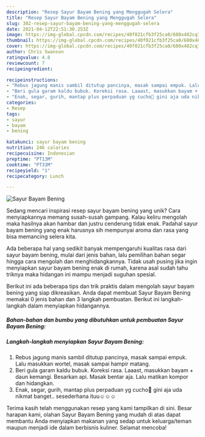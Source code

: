 ```yaml
---
description: "Resep Sayur Bayam Bening yang Menggugah Selera"
title: "Resep Sayur Bayam Bening yang Menggugah Selera"
slug: 302-resep-sayur-bayam-bening-yang-menggugah-selera
date: 2021-04-12T22:51:30.253Z
image: https://img-global.cpcdn.com/recipes/40f021cfb3f25ca0/680x482cq70/sayur-bayam-bening-foto-resep-utama.jpg
thumbnail: https://img-global.cpcdn.com/recipes/40f021cfb3f25ca0/680x482cq70/sayur-bayam-bening-foto-resep-utama.jpg
cover: https://img-global.cpcdn.com/recipes/40f021cfb3f25ca0/680x482cq70/sayur-bayam-bening-foto-resep-utama.jpg
author: Chris Swanson
ratingvalue: 4.8
reviewcount: 7
recipeingredient:

recipeinstructions:
- "Rebus jagung manis sambil ditutup pancinya, masak sampai empuk. Lalu masukkan wortel, masak sampai hampir matang."
- "Beri gula garam kaldu bubuk. Koreksi rasa. Laaast, masukkan bayam + daun kemangi. Besarkan api. Masak bentar aja. Lalu matikan kompor dan hidangkan."
- "Enak, segar, gurih, mantap plus perpaduan yg cucho🤤 gini aja uda nikmat banget.. sesederhana ituu☺️☺️☺️"
categories:
- Resep
tags:
- sayur
- bayam
- bening

katakunci: sayur bayam bening 
nutrition: 246 calories
recipecuisine: Indonesian
preptime: "PT13M"
cooktime: "PT33M"
recipeyield: "1"
recipecategory: Lunch

---
```



![Sayur Bayam Bening](https://img-global.cpcdn.com/recipes/40f021cfb3f25ca0/680x482cq70/sayur-bayam-bening-foto-resep-utama.jpg)

Sedang mencari inspirasi resep sayur bayam bening yang unik? Cara menyiapkannya memang susah-susah gampang. Kalau keliru mengolah maka hasilnya akan hambar dan justru cenderung tidak enak. Padahal sayur bayam bening yang enak harusnya sih mempunyai aroma dan rasa yang bisa memancing selera kita.



Ada beberapa hal yang sedikit banyak mempengaruhi kualitas rasa dari sayur bayam bening, mulai dari jenis bahan, lalu pemilihan bahan segar hingga cara mengolah dan menghidangkannya. Tidak usah pusing jika ingin menyiapkan sayur bayam bening enak di rumah, karena asal sudah tahu triknya maka hidangan ini mampu menjadi suguhan spesial.


Berikut ini ada beberapa tips dan trik praktis dalam mengolah sayur bayam bening yang siap dikreasikan. Anda dapat membuat Sayur Bayam Bening memakai 0 jenis bahan dan 3 langkah pembuatan. Berikut ini langkah-langkah dalam menyiapkan hidangannya.

<!--inarticleads1-->

##### Bahan-bahan dan bumbu yang dibutuhkan untuk pembuatan Sayur Bayam Bening:





<!--inarticleads2-->

##### Langkah-langkah menyiapkan Sayur Bayam Bening:

1. Rebus jagung manis sambil ditutup pancinya, masak sampai empuk. Lalu masukkan wortel, masak sampai hampir matang.
1. Beri gula garam kaldu bubuk. Koreksi rasa. Laaast, masukkan bayam + daun kemangi. Besarkan api. Masak bentar aja. Lalu matikan kompor dan hidangkan.
1. Enak, segar, gurih, mantap plus perpaduan yg cucho🤤 gini aja uda nikmat banget.. sesederhana ituu☺️☺️☺️




Terima kasih telah menggunakan resep yang kami tampilkan di sini. Besar harapan kami, olahan Sayur Bayam Bening yang mudah di atas dapat membantu Anda menyiapkan makanan yang sedap untuk keluarga/teman maupun menjadi ide dalam berbisnis kuliner. Selamat mencoba!
